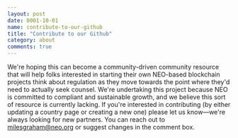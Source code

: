 ```yaml
---
layout: post
date: 0001-10-01
name: contribute-to-our-github
title: "Contribute to our Github"
category: about
comments: true
---
```



We're hoping this can become a community-driven community resource that will help folks interested in starting their own NEO-based blockchain projects think about regulation as they move towards the point where they'd need to actually seek counsel. We're undertaking this project because NEO is committed to compliant and sustainable growth, and we believe this sort of resource is currently lacking. If you're interested in contributing (by either updating a country page or creating a new one) please let us know—we're always looking for new partners. You can reach out to [milesgraham@neo.org](milesgraham@neo.org) or suggest changes in the comment box.
